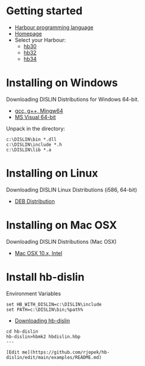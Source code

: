 # Getting started

* [Harbour programming language](https://en.wikipedia.org/wiki/Harbour_(programming_language))
* [Homepage](https://harbour.github.io)
* Select your Harbour:
   - [hb30](https://sourceforge.net/projects/harbour-project/files/)
   - [hb32](https://github.com/harbour/core)
   - [hb34](https://github.com/vszakats/harbour-core)

# Installing on Windows

Downloading DISLIN Distributions for Windows 64-bit.

- [gcc, g++, Mingw64](https://ftp.gwdg.de/pub/grafik/dislin/win64/dl_11_mg.zip)
- [MS Visual 64-bit](https://ftp.gwdg.de/pub/grafik/dislin/win64/dl_11_vc.zip)

Unpack in the directory:

```
c:\DISLIN\bin *.dll
c:\DISLIN\include *.h
c:\DISLIN\lib *.a
```

# Installing on Linux

Downloading DISLIN Linux Distributions (i586, 64-bit)

- [DEB Distribution](https://ftp.gwdg.de/pub/grafik/dislin/linux/i586_64/dislin-11.4.linux.i586_64.deb)

# Installing on Mac OSX

Downloading DISLIN Distributions (Mac OSX)

- [Mac OSX 10.x, Intel](https://ftp.gwdg.de/pub/grafik/dislin/darwin/dislin-11.4.darwin.intel.64.tar.gz)

# Install hb-dislin

Environment Variables

```
set HB_WITH_DISLIN=c:\DISLIN\include
set PATH=c:\DISLIN\bin;%path%
```

- [Downloading hb-dislin](https://github.com/rjopek/hb-dislin/archive/refs/heads/master.zip)

```
cd hb-dislin
hb-dislin>hbmk2 hbdislin.hbp
---

[Edit me](https://github.com/rjopek/hb-dislin/edit/main/examples/README.md)
